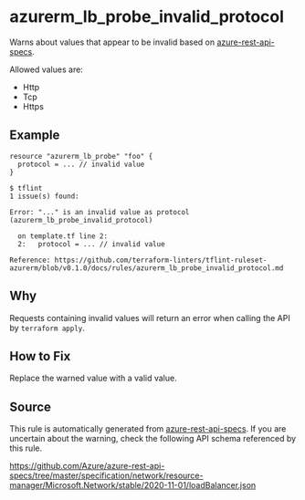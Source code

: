 <!--- This file generated by `tools/apispec-rule-gen/main.go`. DO NOT EDIT --->

# azurerm_lb_probe_invalid_protocol

Warns about values that appear to be invalid based on [azure-rest-api-specs](https://github.com/Azure/azure-rest-api-specs).

Allowed values are:
- Http
- Tcp
- Https

## Example

```hcl
resource "azurerm_lb_probe" "foo" {
  protocol = ... // invalid value
}
```

```
$ tflint
1 issue(s) found:

Error: "..." is an invalid value as protocol (azurerm_lb_probe_invalid_protocol)

  on template.tf line 2:
  2:   protocol = ... // invalid value

Reference: https://github.com/terraform-linters/tflint-ruleset-azurerm/blob/v0.1.0/docs/rules/azurerm_lb_probe_invalid_protocol.md

```

## Why

Requests containing invalid values will return an error when calling the API by `terraform apply`.

## How to Fix

Replace the warned value with a valid value.

## Source

This rule is automatically generated from [azure-rest-api-specs](https://github.com/Azure/azure-rest-api-specs). If you are uncertain about the warning, check the following API schema referenced by this rule.

https://github.com/Azure/azure-rest-api-specs/tree/master/specification/network/resource-manager/Microsoft.Network/stable/2020-11-01/loadBalancer.json
